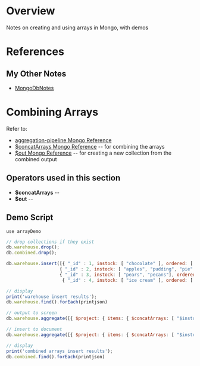 # Overview

Notes on creating and using arrays in Mongo, with demos

# References

## My Other Notes

* [MongoDbNotes](https://github.com/GitLeeRepo/MongoDBNotes/blob/master/MongoDbNotes.md#overview)

# Combining Arrays

Refer to:

* [aggregation-pipeline Mongo Reference](https://docs.mongodb.com/manual/reference/operator/aggregation-pipeline/)
* [\$concatArrays Mongo Reference](https://docs.mongodb.com/manual/reference/operator/aggregation/concatArrays/) -- for combining the arrays
* [\$out Mongo Reference](https://docs.mongodb.com/manual/reference/operator/aggregation/out/index.html) -- for creating a new collection from the combined output

## Operators used in this section

* **\$concatArrays** -- 
* **\$out** -- 

## Demo Script

```
use arrayDemo
```

```js
// drop collections if they exist
db.warehouse.drop();
db.combined.drop();

db.warehouse.insert([{ "_id" : 1, instock: [ "chocolate" ], ordered: [ "butter", "apples" ] },
                    { "_id" : 2, instock: [ "apples", "pudding", "pie" ] },
                    { "_id" : 3, instock: [ "pears", "pecans"], ordered: [ "cherries" ] },
                     { "_id" : 4, instock: [ "ice cream" ], ordered: [ ] }]);

// display
print('warehouse insert results');
db.warehouse.find().forEach(printjson)

// output to screen
db.warehouse.aggregate([{ $project: { items: { $concatArrays: [ "$instock", "$ordered" ] } } } ]);

// insert to document
db.warehouse.aggregate([{ $project: { items: { $concatArrays: [ "$instock", "$ordered" ] } } },{$out:"combined"}]);

// display
print('combined arrays insert results');
db.combined.find().forEach(printjson)
```
